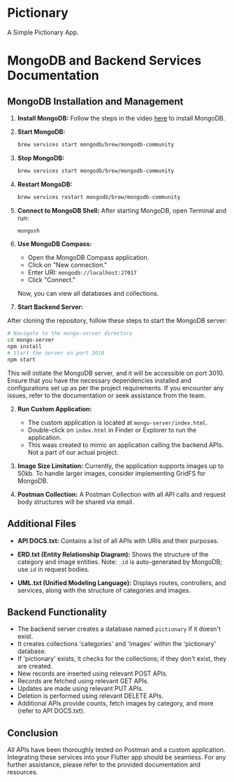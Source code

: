 # Pictionary
A Simple Pictionary App.

# MongoDB and Backend Services Documentation

## MongoDB Installation and Management

1. **Install MongoDB:**
   Follow the steps in the video [here](https://www.youtube.com/watch?v=MyIiM7z_j_Y) to install MongoDB.

2. **Start MongoDB:**
   ```bash
   brew services start mongodb/brew/mongodb-community
   ```

3. **Stop MongoDB:**
   ```bash
   brew services start mongodb/brew/mongodb-community
   ```

4. **Restart MongoDB:**
   ```bash
   brew services restart mongodb/brew/mongodb-community
   ```

5. **Connect to MongoDB Shell:**
   After starting MongoDB, open Terminal and run:
   ```bash
   mongosh
   ```

6. **Use MongoDB Compass:**
   - Open the MongoDB Compass application.
   - Click on "New connection."
   - Enter URI: `mongodb://localhost:27017`
   - Click "Connect."

   Now, you can view all databases and collections.

1. **Start Backend Server:**

After cloning the repository, follow these steps to start the MongoDB server:

```bash
# Navigate to the mongo-server directory
cd mongo-server
npm install
# Start the server on port 3010
npm start
```

This will initiate the MongoDB server, and it will be accessible on port 3010. Ensure that you have the necessary dependencies installed and configurations set up as per the project requirements. If you encounter any issues, refer to the documentation or seek assistance from the team.

2. **Run Custom Application:**
   - The custom application is located at `mongo-server/index.html`.
   - Double-click on `index.html` in Finder or Explorer to run the application.
   - This waas created to mimic an application calling the backend APIs. Not a part of our actual project.

3. **Image Size Limitation:**
   Currently, the application supports images up to 50kb. To handle larger images, consider implementing GridFS for MongoDB.

4. **Postman Collection:**
   A Postman Collection with all API calls and request body structures will be shared via email.

## Additional Files

- **API DOCS.txt:**
  Contains a list of all APIs with URIs and their purposes.

- **ERD.txt (Entity Relationship Diagram):**
  Shows the structure of the category and image entities. Note: `_id` is auto-generated by MongoDB; use `id` in request bodies.

- **UML.txt (Unified Modeling Language):**
  Displays routes, controllers, and services, along with the structure of categories and images.

## Backend Functionality

- The backend server creates a database named `pictionary` if it doesn't exist.
- It creates collections 'categories' and 'images' within the 'pictionary' database.
- If 'pictionary' exists, it checks for the collections; if they don't exist, they are created.
- New records are inserted using relevant POST APIs.
- Records are fetched using relevant GET APIs.
- Updates are made using relevant PUT APIs.
- Deletion is performed using relevant DELETE APIs.
- Additional APIs provide counts, fetch images by category, and more (refer to API DOCS.txt).

## Conclusion

All APIs have been thoroughly tested on Postman and a custom application. Integrating these services into your Flutter app should be seamless. For any further assistance, please refer to the provided documentation and resources.


